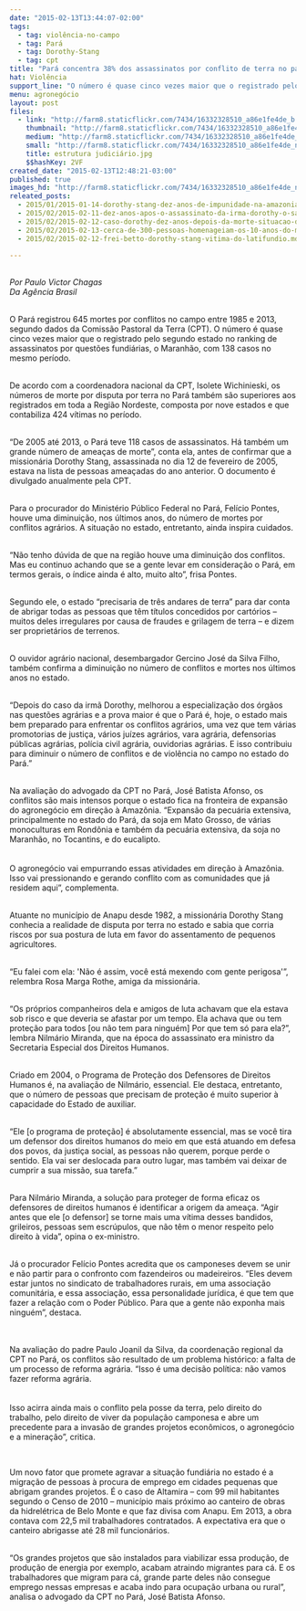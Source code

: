```yaml
---
date: "2015-02-13T13:44:07-02:00"
tags:
  - tag: violência-no-campo
  - tag: Pará
  - tag: Dorothy-Stang
  - tag: cpt
title: "Pará concentra 38% dos assassinatos por conflito de terra no país "
hat: Violência
support_line: "O número é quase cinco vezes maior que o registrado pelo segundo estado no ranking de assassinatos por questões fundiárias, o Maranhão. "
menu: agronegócio
layout: post
files:
  - link: "http://farm8.staticflickr.com/7434/16332328510_a86e1fe4de_b.jpg"
    thumbnail: "http://farm8.staticflickr.com/7434/16332328510_a86e1fe4de_t.jpg"
    medium: "http://farm8.staticflickr.com/7434/16332328510_a86e1fe4de_z.jpg"
    small: "http://farm8.staticflickr.com/7434/16332328510_a86e1fe4de_n.jpg"
    title: estrutura judiciário.jpg
    $$hashKey: 2VF
created_date: "2015-02-13T12:48:21-03:00"
published: true
images_hd: "http://farm8.staticflickr.com/7434/16332328510_a86e1fe4de_n.jpg"
releated_posts:
  - 2015/01/2015-01-14-dorothy-stang-dez-anos-de-impunidade-na-amazonia.md
  - 2015/02/2015-02-11-dez-anos-apos-o-assassinato-da-irma-dorothy-o-sangue-ainda-corre-na-floresta.md
  - 2015/02/2015-02-12-caso-dorothy-dez-anos-depois-da-morte-situacao-de-reus-e-exemplo-de-impunidade.md
  - 2015/02/2015-02-13-cerca-de-300-pessoas-homenageiam-os-10-anos-do-martirio-da-irma-dorothy.md
  - 2015/02/2015-02-12-frei-betto-dorothy-stang-vitima-do-latifundio.md

---
```

<p><br />
<em>Por Paulo Victor Chagas<br />
Da Ag&ecirc;ncia Brasil</em><br />
&nbsp;</p>

<p>O Par&aacute; registrou 645 mortes por conflitos no campo entre 1985 e 2013, segundo dados da Comiss&atilde;o Pastoral da Terra (CPT). O n&uacute;mero &eacute; quase cinco vezes maior que o registrado pelo segundo estado no ranking de assassinatos por quest&otilde;es fundi&aacute;rias, o Maranh&atilde;o, com 138 casos no mesmo per&iacute;odo.<br />
&nbsp;</p>

<p>De acordo com a coordenadora nacional da CPT, Isolete Wichinieski, os n&uacute;meros de morte por disputa por terra no Par&aacute; tamb&eacute;m s&atilde;o superiores aos registrados em toda a Regi&atilde;o Nordeste, composta por nove estados e que contabiliza 424 v&iacute;timas no per&iacute;odo.<br />
&nbsp;</p>

<p>&ldquo;De 2005 at&eacute; 2013, o Par&aacute; teve 118 casos de assassinatos. H&aacute; tamb&eacute;m um grande n&uacute;mero de amea&ccedil;as de morte&rdquo;, conta ela, antes de confirmar que a mission&aacute;ria Dorothy Stang, assassinada no dia 12 de fevereiro de 2005, estava na lista de pessoas amea&ccedil;adas do ano anterior. O documento &eacute; divulgado anualmente pela CPT.<br />
&nbsp;</p>

<p>Para o procurador do Minist&eacute;rio P&uacute;blico Federal no Par&aacute;, Fel&iacute;cio Pontes, houve uma diminui&ccedil;&atilde;o, nos &uacute;ltimos anos, do n&uacute;mero de mortes por conflitos agr&aacute;rios. A situa&ccedil;&atilde;o no estado, entretanto, ainda inspira cuidados.<br />
&nbsp;</p>

<p>&ldquo;N&atilde;o tenho d&uacute;vida de que na regi&atilde;o houve uma diminui&ccedil;&atilde;o dos conflitos. Mas eu continuo achando que se a gente levar em considera&ccedil;&atilde;o o Par&aacute;, em termos gerais, o &iacute;ndice ainda &eacute; alto, muito alto&rdquo;, frisa Pontes.<br />
&nbsp;</p>

<p>Segundo ele, o estado &ldquo;precisaria de tr&ecirc;s andares de terra&rdquo; para dar conta de abrigar todas as pessoas que t&ecirc;m t&iacute;tulos concedidos por cart&oacute;rios &ndash; muitos deles irregulares por causa de fraudes e grilagem de terra &ndash; e dizem ser propriet&aacute;rios de terrenos.<br />
&nbsp;</p>

<p>O ouvidor agr&aacute;rio nacional, desembargador Gercino Jos&eacute; da Silva Filho, tamb&eacute;m confirma a diminui&ccedil;&atilde;o no n&uacute;mero de conflitos e mortes nos &uacute;ltimos anos no estado.<br />
&nbsp;</p>

<p>&ldquo;Depois do caso da irm&atilde; Dorothy, melhorou a especializa&ccedil;&atilde;o dos &oacute;rg&atilde;os nas quest&otilde;es agr&aacute;rias e a prova maior &eacute; que o Par&aacute; &eacute;, hoje, o estado mais bem preparado para enfrentar os conflitos agr&aacute;rios, uma vez que tem v&aacute;rias promotorias de justi&ccedil;a, v&aacute;rios ju&iacute;zes agr&aacute;rios, vara agr&aacute;ria, defensorias p&uacute;blicas agr&aacute;rias, pol&iacute;cia civil agr&aacute;ria, ouvidorias agr&aacute;rias. E isso contribuiu para diminuir o n&uacute;mero de conflitos e de viol&ecirc;ncia no campo no estado do Par&aacute;.&rdquo;<br />
&nbsp;</p>

<p>Na avalia&ccedil;&atilde;o do advogado da CPT no Par&aacute;, Jos&eacute; Batista Afonso, os conflitos s&atilde;o mais intensos porque o estado fica na fronteira de expans&atilde;o do agroneg&oacute;cio em dire&ccedil;&atilde;o &agrave; Amaz&ocirc;nia. &ldquo;Expans&atilde;o da pecu&aacute;ria extensiva, principalmente no estado do Par&aacute;, da soja em Mato Grosso, de v&aacute;rias monoculturas em Rond&ocirc;nia e tamb&eacute;m da pecu&aacute;ria extensiva, da soja no Maranh&atilde;o, no Tocantins, e do eucalipto.<br />
<br />
<br />
O agroneg&oacute;cio vai empurrando essas atividades em dire&ccedil;&atilde;o &agrave; Amaz&ocirc;nia. Isso vai pressionando e gerando conflito com as comunidades que j&aacute; residem aqui&rdquo;, complementa.<br />
&nbsp;</p>

<p>Atuante no munic&iacute;pio de Anapu desde 1982, a mission&aacute;ria Dorothy Stang conhecia a realidade de disputa por terra no estado e sabia que corria riscos por sua postura de luta em favor do assentamento de pequenos agricultores.</p>

<p><br />
&ldquo;Eu falei com ela: &#39;N&atilde;o &eacute; assim, voc&ecirc; est&aacute; mexendo com gente perigosa&#39;&rdquo;, relembra Rosa Marga Rothe, amiga da mission&aacute;ria.</p>

<p><br />
&ldquo;Os pr&oacute;prios companheiros dela e amigos de luta achavam que ela estava sob risco e que deveria se afastar por um tempo. Ela achava que ou tem prote&ccedil;&atilde;o para todos [ou n&atilde;o tem para ningu&eacute;m] Por que tem s&oacute; para ela?&rdquo;, lembra Nilm&aacute;rio Miranda, que na &eacute;poca do assassinato era ministro da Secretaria Especial dos Direitos Humanos.</p>

<p><br />
Criado em 2004, o Programa de Prote&ccedil;&atilde;o dos Defensores de Direitos Humanos &eacute;, na avalia&ccedil;&atilde;o de Nilm&aacute;rio, essencial. Ele destaca, entretanto, que o n&uacute;mero de pessoas que precisam de prote&ccedil;&atilde;o &eacute; muito superior &agrave; capacidade do Estado de auxiliar.</p>

<p><br />
&ldquo;Ele [o programa de prote&ccedil;&atilde;o] &eacute; absolutamente essencial, mas se voc&ecirc; tira um defensor dos direitos humanos do meio em que est&aacute; atuando em defesa dos povos, da justi&ccedil;a social, as pessoas n&atilde;o querem, porque perde o sentido. Ela vai ser deslocada para outro lugar, mas tamb&eacute;m vai deixar de cumprir a sua miss&atilde;o, sua tarefa.&rdquo;</p>

<p><br />
Para Nilm&aacute;rio Miranda, a solu&ccedil;&atilde;o para proteger de forma eficaz os defensores de direitos humanos &eacute; identificar a origem da amea&ccedil;a. &ldquo;Agir antes que ele [o defensor] se torne mais uma v&iacute;tima desses bandidos, grileiros, pessoas sem escr&uacute;pulos, que n&atilde;o t&ecirc;m o menor respeito pelo direito &agrave; vida&rdquo;, opina o ex-ministro.</p>

<p><br />
J&aacute; o procurador Fel&iacute;cio Pontes acredita que os camponeses devem se unir e n&atilde;o partir para o confronto com fazendeiros ou madeireiros. &ldquo;Eles devem estar juntos no sindicato de trabalhadores rurais, em uma associa&ccedil;&atilde;o comunit&aacute;ria, e essa associa&ccedil;&atilde;o, essa personalidade jur&iacute;dica, &eacute; que tem que fazer a rela&ccedil;&atilde;o com o Poder P&uacute;blico. Para que a gente n&atilde;o exponha mais ningu&eacute;m&rdquo;, destaca.</p>

<p><br />
<br />
Na avalia&ccedil;&atilde;o do padre Paulo Joanil da Silva, da coordena&ccedil;&atilde;o regional da CPT no Par&aacute;, os conflitos s&atilde;o resultado de um problema hist&oacute;rico: a falta de um processo de reforma agr&aacute;ria. &ldquo;Isso &eacute; uma decis&atilde;o pol&iacute;tica: n&atilde;o vamos fazer reforma agr&aacute;ria.<br />
<br />
<br />
Isso acirra ainda mais o conflito pela posse da terra, pelo direito do trabalho, pelo direito de viver da popula&ccedil;&atilde;o camponesa e abre um precedente para a invas&atilde;o de grandes projetos econ&ocirc;micos, o agroneg&oacute;cio e a minera&ccedil;&atilde;o&rdquo;, critica.</p>

<p>&nbsp;</p>

<p>Um novo fator que promete agravar a situa&ccedil;&atilde;o fundi&aacute;ria no estado &eacute; a migra&ccedil;&atilde;o de pessoas &agrave; procura de emprego em cidades pequenas que abrigam grandes projetos. &Eacute; o caso de Altamira &ndash; com 99 mil habitantes segundo o Censo de 2010 &ndash; munic&iacute;pio mais pr&oacute;ximo ao canteiro de obras da hidrel&eacute;trica de Belo Monte e que faz divisa com Anapu. Em 2013, a obra contava com 22,5 mil trabalhadores contratados. A expectativa era que o canteiro abrigasse at&eacute; 28 mil funcion&aacute;rios.</p>

<p><br />
&ldquo;Os grandes projetos que s&atilde;o instalados para viabilizar essa produ&ccedil;&atilde;o, de produ&ccedil;&atilde;o de energia por exemplo, acabam atraindo migrantes para c&aacute;. E os trabalhadores que migram para c&aacute;, grande parte deles n&atilde;o consegue emprego nessas empresas e acaba indo para ocupa&ccedil;&atilde;o urbana ou rural&rdquo;, analisa o advogado da CPT no Par&aacute;, Jos&eacute; Batista Afonso.</p>

